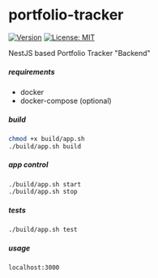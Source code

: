 # portfolio-tracker

[![Version](https://img.shields.io/badge/Version-0.0.1-blue)](https://github.com/hulkthedev/portfolio-tracker)
[![License: MIT](https://img.shields.io/badge/License-MIT-green.svg)](https://opensource.org/licenses/MIT)

NestJS based Portfolio Tracker "Backend" 

##### requirements
- docker
- docker-compose (optional)

##### build
```bash
chmod +x build/app.sh
./build/app.sh build
```

##### app control
```bash
./build/app.sh start
./build/app.sh stop
```

##### tests
```bash
./build/app.sh test 
```

##### usage
```bash
localhost:3000
```